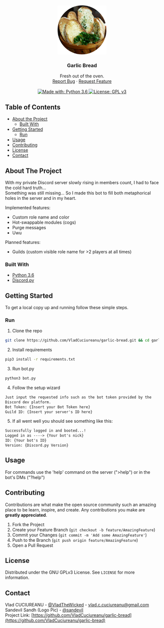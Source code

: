 <!-- PROJECT LOGO -->
<p align="center">
  <a href="https://github.com/VladCuciureanu/garlic-bread">
    <img src="logo.png" alt="Logo" width="160" height="160">
  </a>

  <h3 align="center">Garlic Bread</h3>

  <p align="center">
    Fresh out of the oven.
    <br />
    <a href="https://github.com/VladCuciureanu/garlic-bread/issues">Report Bug</a>
    ·
    <a href="https://github.com/VladCuciureanu/garlic-bread/issues">Request Feature</a>
    <br />
    <br />
    <a href="https://www.python.org/downloads/release/python-360">
      <img alt="Made with: Python 3.6" src="https://img.shields.io/badge/python-3.6-blue.svg" target="_blank" />
    </a>
    <a href="https://www.gnu.org/licenses/gpl-3.0">
      <img alt="License: GPL v3" src="https://img.shields.io/badge/License-GPLv3-blue.svg" target="_blank" />
    </a>
  </p>
</p>



<!-- TABLE OF CONTENTS -->
## Table of Contents

* [About the Project](#about-the-project)
  * [Built With](#built-with)
* [Getting Started](#getting-started)
  * [Run](#run)
* [Usage](#usage)
* [Contributing](#contributing)
* [License](#license)
* [Contact](#contact)



<!-- ABOUT THE PROJECT -->
## About The Project

<!-- Photo of this project TBA -->

With my private Discord server slowly rising in members count, I had to face the cold hard truth...\
Something was still missing...
So I made this bot to fill both metaphorical holes in the server and in my heart.

Implemented features:
 * Custom role name and color
 * Hot-swappable modules (cogs)
 * Purge messages
 * Uwu

Planned features:
 * Guilds (custom visible role name for >2 players at all times)

### Built With

* [Python 3.6](https://www.python.org/downloads/release/python-360/)
* [Discord.py](https://github.com/Rapptz/discord.py)



<!-- GETTING STARTED -->
## Getting Started

To get a local copy up and running follow these simple steps.

### Run

1. Clone the repo
```sh
git clone https://github.com/VladCuciureanu/garlic-bread.git && cd garlic-bread
```
2. Install requirements
```sh
pip3 install -r requirements.txt
```
3. Run bot.py
```sh
python3 bot.py
```
4. Follow the setup wizard
```
Just input the requested info such as the bot token provided by the Discord dev platform.
Bot Token: {Insert your Bot Token here}
Guild ID: {Insert your server's ID here}
```
5. If all went well you should see something like this:
```
Successfully logged in and booted...!
Logged in as ----> {Your bot's nick}
ID: {Your bot's ID}
Version: {Discord.py Version}
```



<!-- USAGE EXAMPLES -->
## Usage

For commands use the 'help' command on the server (">help") or in the bot's DMs ("?help")



<!-- CONTRIBUTING -->
## Contributing

Contributions are what make the open source community such an amazing place to be learn, inspire, and create. Any contributions you make are **greatly appreciated**.

1. Fork the Project
2. Create your Feature Branch (`git checkout -b feature/AmazingFeature`)
3. Commit your Changes (`git commit -m 'Add some AmazingFeature'`)
4. Push to the Branch (`git push origin feature/AmazingFeature`)
5. Open a Pull Request



<!-- LICENSE -->
## License

Distributed under the GNU GPLv3 License. See `LICENSE` for more information.



<!-- CONTACT -->
## Contact

Vlad CUCIUREANU - [@VladTheWicked](https://twitter.com/VladTheWicked) - vlad.c.cuciureanu@gmail.com\
Sandevil Sandh (Logo Pic) - [@sandevil](https://unsplash.com/@sandevil)\
Project Link: [https://github.com/VladCuciureanu/garlic-bread](https://github.com/VladCuciureanu/garlic-bread)
